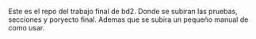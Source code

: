 Este es el repo del trabajo final de bd2.
Donde se subiran las pruebas, secciones y poryecto final.
Ademas que se subira un pequeño manual de como usar.
